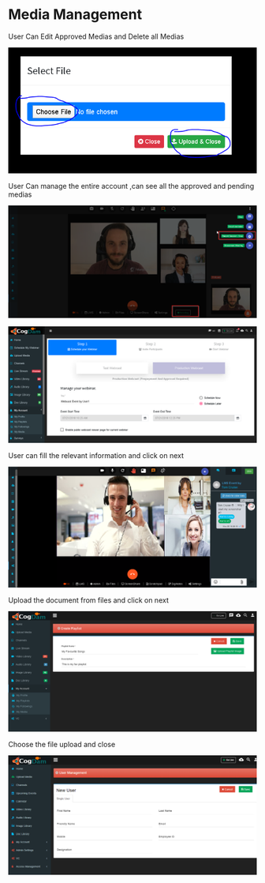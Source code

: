 # Media Management

User Can Edit Approved Medias and Delete all Medias

![](../.gitbook/assets/image%20%28253%29.png)

User Can manage the entire account ,can see all the approved and pending medias

![](../.gitbook/assets/image%20%2884%29.png)

![](../.gitbook/assets/image%20%28262%29.png)

User can fill the relevant information and click on next

![](../.gitbook/assets/image%20%28196%29.png)

Upload the document from files and click on next

![](../.gitbook/assets/image%20%28147%29.png)

Choose the file upload and close

![](../.gitbook/assets/image%20%2822%29.png)



